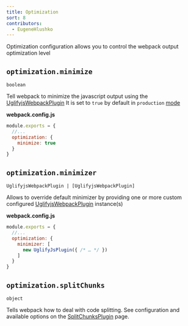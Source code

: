 ```yaml
---
title: Optimization
sort: 8
contributors:
  - EugeneHlushko
---
```


Optimization configuration allows you to control the webpack output optimization level


## `optimization.minimize`

`boolean`

Tell webpack to minimize the javascript output using the [UglifyjsWebpackPlugin](/plugins/uglifyjs-webpack-plugin/)
It is set to `true` by default in `production` [mode](/concepts/mode/)

__webpack.config.js__


```js
module.exports = {
  //...
  optimization: {
    minimize: true
  }
}
```

## `optimization.minimizer`

`UglifyjsWebpackPlugin | [UglifyjsWebpackPlugin]`

Allows to override default minimizer by providing one or more custom configured [UglifyjsWebpackPlugin](/plugins/uglifyjs-webpack-plugin/) instance(s)

__webpack.config.js__


```js
module.exports = {
  //...
  optimization: {
    minimizer: [
      new UglifyJsPlugin({ /* … */ })
    ]
  }
}
```

## `optimization.splitChunks`

`object`

Tells webpack how to deal with code splitting. See configuration and available options on the [SplitChunksPlugin](/plugins/split-chunks-plugin/) page.
